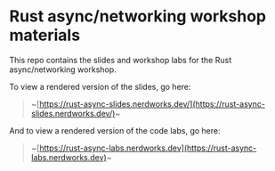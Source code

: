 # Rust async/networking workshop materials

This repo contains the slides and workshop labs for the Rust async/networking
workshop.

To view a rendered version of the slides, go here:

> ~[https://rust-async-slides.nerdworks.dev/](https://rust-async-slides.nerdworks.dev/)~

And to view a rendered version of the code labs, go here:

> ~[https://rust-async-labs.nerdworks.dev](https://rust-async-labs.nerdworks.dev)~
